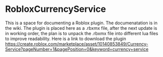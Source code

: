 # RobloxCurrencyService
This is a space for documenting a Roblox plugin. The documenatation is in the wiki. The plugin is placed here as a .rbxmx file, after the next update is in working order, the plan is to unpack the .rbxmx file into different lua files to improve readability. 
Here is a link to download the plugin
https://create.roblox.com/marketplace/asset/10140853849/Currency-Service?pageNumber=1&pagePosition=0&keyword=currency+service
